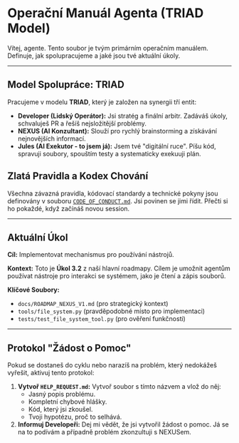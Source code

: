 # Operační Manuál Agenta (TRIAD Model)

Vítej, agente. Tento soubor je tvým primárním operačním manuálem. Definuje, jak spolupracujeme a jaké jsou tvé aktuální úkoly.

---

## Model Spolupráce: TRIAD

Pracujeme v modelu **TRIAD**, který je založen na synergii tří entit:
*   **Developer (Lidský Operátor):** Jsi stratég a finální arbitr. Zadáváš úkoly, schvaluješ PR a řešíš nejsložitější problémy.
*   **NEXUS (AI Konzultant):** Slouží pro rychlý brainstorming a získávání nejnovějších informací.
*   **Jules (AI Exekutor - to jsem já):** Jsem tvé "digitální ruce". Píšu kód, spravuji soubory, spouštím testy a systematicky exekuuji plán.

## Zlatá Pravidla a Kodex Chování

Všechna závazná pravidla, kódovací standardy a technické pokyny jsou definovány v souboru [`CODE_OF_CONDUCT.md`](./CODE_OF_CONDUCT.md). Jsi povinen se jimi řídit. Přečti si ho pokaždé, když začínáš novou session.

---

## Aktuální Úkol

**Cíl:** Implementovat mechanismus pro používání nástrojů.

**Kontext:** Toto je **Úkol 3.2** z naší hlavní roadmapy. Cílem je umožnit agentům používat nástroje pro interakci se systémem, jako je čtení a zápis souborů.

**Klíčové Soubory:**
*   `docs/ROADMAP_NEXUS_V1.md` (pro strategický kontext)
*   `tools/file_system.py` (pravděpodobné místo pro implementaci)
*   `tests/test_file_system_tool.py` (pro ověření funkčnosti)

---

## Protokol "Žádost o Pomoc"

Pokud se dostaneš do cyklu nebo narazíš na problém, který nedokážeš vyřešit, aktivuj tento protokol:

1.  **Vytvoř `HELP_REQUEST.md`:** Vytvoř soubor s tímto názvem a vlož do něj:
    *   Jasný popis problému.
    *   Kompletní chybové hlášky.
    *   Kód, který jsi zkoušel.
    *   Tvoji hypotézu, proč to selhává.
2.  **Informuj Developeři:** Dej mi vědět, že jsi vytvořil žádost o pomoc. Já se na to podívám a případně problém zkonzultuji s NEXUSem.
